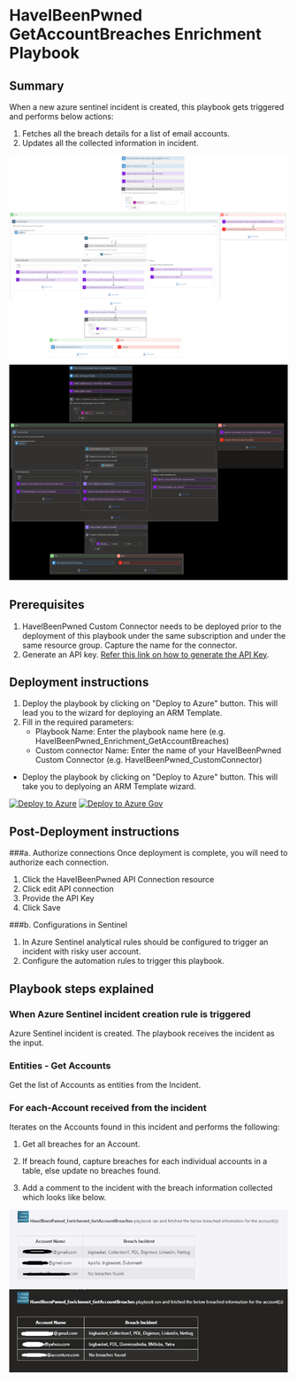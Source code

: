 # HaveIBeenPwned GetAccountBreaches Enrichment Playbook
 ## Summary
 When a new azure sentinel incident is created, this playbook gets triggered and performs below actions:
 1. Fetches all the breach details for a list of email accounts.
 2. Updates all the collected information in incident.


![HaveIBeenPwned_Enrichment_GetAccountBreaches](./Images/PlaybookdesignerLight.png)<br>
![HaveIBeenPwned_Enrichment_GetAccountBreaches](./Images/PlaybookdesignerDark.png)<br>
## Prerequisites 
1. HaveIBeenPwned Custom Connector needs to be deployed prior to the deployment of this playbook under the same subscription and under the same resource group. Capture the name for the connector.
2. Generate an API key. [Refer this link on how to generate the API Key](https://haveibeenpwned.com/API/Key).

## Deployment instructions 
1. Deploy the playbook by clicking on "Deploy to Azure" button. This will lead you to the wizard for deploying an ARM Template.
2. Fill in the required parameters:
    * Playbook Name: Enter the playbook name here (e.g. HaveIBeenPwned_Enrichment_GetAccountBreaches)
    * Custom connector Name: Enter the name of your HaveIBeenPwned Custom Connector (e.g. HaveIBeenPwned_CustomConnector)<br>

* Deploy the playbook by clicking on "Deploy to Azure" button. This will take you to deplyoing an ARM Template wizard.

[![Deploy to Azure](https://aka.ms/deploytoazurebutton)](https://portal.azure.com/#create/Microsoft.Template/uri/https%3A%2F%2Fraw.githubusercontent.com%2FAzure%2FAzure-Sentinel%2Fmaster%2FPlaybooks%2FHaveIBeenPwned%2FPlaybooks%2FHaveIBeenPwned_Enrichment_GetAccountBreaches%2Fazuredeploy.json)
[![Deploy to Azure Gov](https://aka.ms/deploytoazuregovbutton)](https://portal.azure.us/#create/Microsoft.Template/uri/https%3A%2F%2Fraw.githubusercontent.com%2FAzure%2FAzure-Sentinel%2Fmaster%2FPlaybooks%2FHaveIBeenPwned%2FPlaybooks%2FHaveIBeenPwned_Enrichment_GetAccountBreaches%2Fazuredeploy.json)
    
## Post-Deployment instructions 
###a. Authorize connections
Once deployment is complete, you will need to authorize each connection.
1.	Click the HaveIBeenPwned API Connection  resource
2.	Click edit API connection
3.	Provide the API Key
4.	Click Save


###b. Configurations in Sentinel
1. In Azure Sentinel analytical rules should be configured to trigger an incident with risky user account.
2. Configure the automation rules to trigger this playbook.

## Playbook steps explained

### When Azure Sentinel incident creation rule is triggered

Azure Sentinel incident is created. The playbook receives the incident as the input.

### Entities - Get Accounts

Get the list of Accounts as entities from the Incident.

### For each-Account received from the incident

Iterates on the Accounts found in this incident and performs the following:

 1. Get all breaches for an Account.

 2. If breach found, capture breaches for each individual accounts in a table, else update no breaches found.

 3. Add a comment to the incident with the breach information collected which looks like below.

![comment to the incident](./Images/IncidentcommentLight.PNG)
![comment to the incident](./Images/IncidentcommentDark.PNG)

